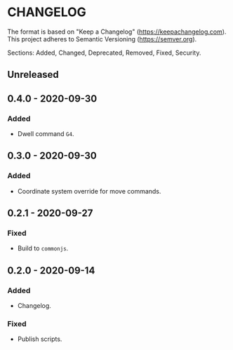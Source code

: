 # CHANGELOG

The format is based on "Keep a Changelog" (https://keepachangelog.com).
This project adheres to Semantic Versioning (https://semver.org).

Sections: Added, Changed, Deprecated, Removed, Fixed, Security.


## Unreleased


## 0.4.0 - 2020-09-30

### Added
- Dwell command `G4`.


## 0.3.0 - 2020-09-30

### Added
- Coordinate system override for move commands.


## 0.2.1 - 2020-09-27

### Fixed
- Build to `commonjs`.


## 0.2.0 - 2020-09-14

### Added
- Changelog.

### Fixed
- Publish scripts.
